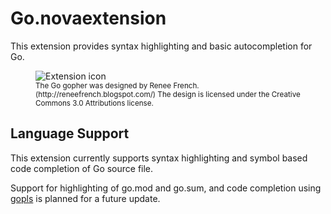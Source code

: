 # Go.novaextension

This extension provides syntax highlighting and basic autocompletion for Go.

<figure>
<img src="https://raw.githubusercontent.com/maku693/go-nova/main/icon.png" alt="Extension icon">
<figcaption><small>The Go gopher was designed by Renee French. (http://reneefrench.blogspot.com/)
The design is licensed under the Creative Commons 3.0 Attributions license.</small></figcaption>
</figure>

## Language Support

This extension currently supports syntax highlighting and symbol based code completion of Go source file.

Support for highlighting of go.mod and go.sum, and code completion using [gopls](https://github.com/golang/tools/blob/master/gopls/README.md) is planned for a future update.
